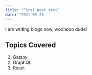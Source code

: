 ```yaml
---
title: "First post test"
date: "2021-09-23
---
```


I am writing blogs now, woohooo dude!

## Topics Covered

1. Gatsby
2. GraphQL
3. React

